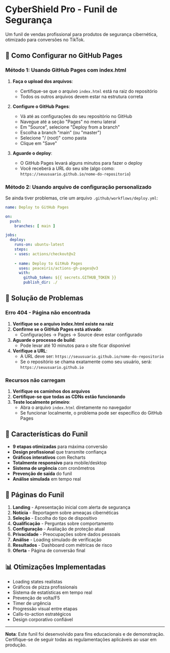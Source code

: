# CyberShield Pro - Funil de Segurança

Um funil de vendas profissional para produtos de segurança cibernética, otimizado para conversões no TikTok.

## 🚀 Como Configurar no GitHub Pages

### Método 1: Usando GitHub Pages com index.html

1. **Faça o upload dos arquivos**:
   - Certifique-se que o arquivo `index.html` está na raiz do repositório
   - Todos os outros arquivos devem estar na estrutura correta

2. **Configure o GitHub Pages**:
   - Vá até as configurações do seu repositório no GitHub
   - Navegue até a seção "Pages" no menu lateral
   - Em "Source", selecione "Deploy from a branch"
   - Escolha a branch "main" (ou "master")
   - Selecione "/ (root)" como pasta
   - Clique em "Save"

3. **Aguarde o deploy**:
   - O GitHub Pages levará alguns minutos para fazer o deploy
   - Você receberá a URL do seu site (algo como: `https://seuusuario.github.io/nome-do-repositorio`)

### Método 2: Usando arquivo de configuração personalizado

Se ainda tiver problemas, crie um arquivo `.github/workflows/deploy.yml`:

```yaml
name: Deploy to GitHub Pages

on:
  push:
    branches: [ main ]

jobs:
  deploy:
    runs-on: ubuntu-latest
    steps:
    - uses: actions/checkout@v2
    
    - name: Deploy to GitHub Pages
      uses: peaceiris/actions-gh-pages@v3
      with:
        github_token: ${{ secrets.GITHUB_TOKEN }}
        publish_dir: ./
```

## 🔧 Solução de Problemas

### Erro 404 - Página não encontrada

1. **Verifique se o arquivo index.html existe na raiz**
2. **Confirme se o GitHub Pages está ativado**:
   - Configurações → Pages → Source deve estar configurado
3. **Aguarde o processo de build**:
   - Pode levar até 10 minutos para o site ficar disponível
4. **Verifique a URL**:
   - A URL deve ser: `https://seuusuario.github.io/nome-do-repositorio`
   - Se o repositório se chama exatamente como seu usuário, será: `https://seuusuario.github.io`

### Recursos não carregam

1. **Verifique os caminhos dos arquivos**
2. **Certifique-se que todas as CDNs estão funcionando**
3. **Teste localmente primeiro**:
   - Abra o arquivo `index.html` diretamente no navegador
   - Se funcionar localmente, o problema pode ser específico do GitHub Pages

## 📱 Características do Funil

- **9 etapas otimizadas** para máxima conversão
- **Design profissional** que transmite confiança
- **Gráficos interativos** com Recharts
- **Totalmente responsivo** para mobile/desktop
- **Sistema de urgência** com cronômetros
- **Prevenção de saída** do funil
- **Análise simulada** em tempo real

## 🎯 Páginas do Funil

1. **Landing** - Apresentação inicial com alerta de segurança
2. **Notícia** - Reportagem sobre ameaças cibernéticas
3. **Seleção** - Escolha do tipo de dispositivo
4. **Qualificação** - Perguntas sobre comportamento
5. **Configuração** - Avaliação de proteção atual
6. **Privacidade** - Preocupações sobre dados pessoais
7. **Análise** - Loading simulado de verificação
8. **Resultados** - Dashboard com métricas de risco
9. **Oferta** - Página de conversão final

## 📊 Otimizações Implementadas

- Loading states realistas
- Gráficos de pizza profissionais
- Sistema de estatísticas em tempo real
- Prevenção de volta/F5
- Timer de urgência
- Progressão visual entre etapas
- Calls-to-action estratégicos
- Design corporativo confiável

---

**Nota**: Este funil foi desenvolvido para fins educacionais e de demonstração. Certifique-se de seguir todas as regulamentações aplicáveis ao usar em produção.